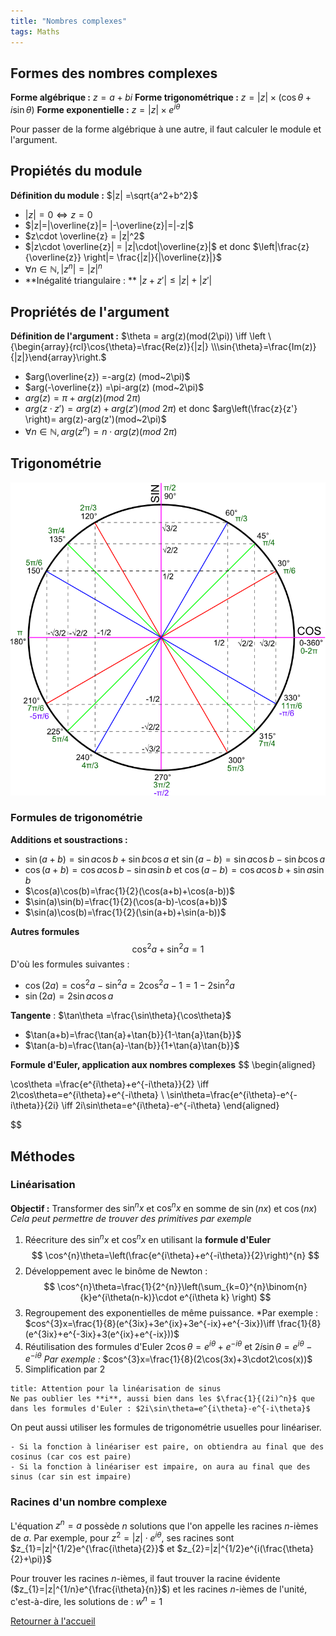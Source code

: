 ```yaml
---
title: "Nombres complexes"
tags: Maths
---
```


## Formes des nombres complexes
**Forme algébrique :** $z = a+bi$
**Forme trigonométrique :** $z= |z| \times (\cos{\theta}+i\sin{\theta})$ 
**Forme exponentielle :** $z = |z|\times e^{i\theta}$

Pour passer de la forme algébrique à une autre, il faut calculer le module et l'argument.

## Propiétés du module
**Définition du module :** $|z| =\sqrt{a^2+b^2}$ 
- $|z| = 0 \iff z=0$
- $|z|=|\overline{z}|= |-\overline{z}|=|-z|$ 
- $z\cdot \overline{z} = |z|^2$
- $|z\cdot \overline{z}| = |z|\cdot|\overline{z}|$ et donc $\left|\frac{z}{\overline{z}} \right|= \frac{|z|}{|\overline{z}|}$  
- $\forall n \in \mathbb{N}, |z^n|=|z|^{n}$  
- **Inégalité triangulaire : ** $|z+z'| \leq |z|+|z'|$    
## Propriétés de l'argument
**Définition de l'argument :** $\theta = arg(z)(mod(2\pi)) \iff \left \{\begin{array}{rcl}\cos{\theta}=\frac{Re(z)}{|z|} \\\sin{\theta}=\frac{Im(z)}{|z|}\end{array}\right.$
- $arg(\overline{z}) =-arg(z) (mod~2\pi)$
- $arg(-\overline{z}) =\pi-arg(z) (mod~2\pi)$ 
- $arg(z) =\pi+arg(z) (mod~2\pi)$
- $arg(z\cdot z')=arg(z)+arg(z')(mod~2\pi)$ et donc $arg\left(\frac{z}{z'} \right)= arg(z)-arg(z')(mod~2\pi)$  
- $\forall n \in \mathbb{N}, arg(z^{n})=n\cdot arg(z)(mod~2\pi)$

## Trigonométrie
![300](Pasted%20image%2020221021160950.png)

### Formules de trigonométrie
**Additions et soustractions :** 
- $\sin(a+b) = \sin{a}\cos{b} + \sin{b}\cos{a}$ et $\sin(a-b)=\sin{a}\cos{b}-\sin{b}\cos{a}$
- $\cos(a+b)=\cos{a}\cos{b}-\sin{a}\sin{b}$ et $\cos(a-b)=\cos{a}\cos{b}+\sin{a}\sin{b}$
- $\cos(a)\cos(b)=\frac{1}{2}(\cos(a+b)+\cos(a-b))$
- $\sin(a)\sin(b)=\frac{1}{2}(\cos(a-b)-\cos(a+b))$
- $\sin(a)\cos(b)=\frac{1}{2}(\sin(a+b)+\sin(a-b))$


**Autres formules**
$$
\cos^{2}a+ \sin^{2}a= 1
$$
D'où les formules suivantes :
- $\cos(2a)=\cos^2a-\sin^{2}a=2\cos^2a-1=1-2\sin^2a$
- $\sin(2a)=2\sin{a}\cos{a}$

**Tangente** : $\tan\theta =\frac{\sin\theta}{\cos\theta}$ 
- $\tan(a+b)=\frac{\tan{a}+\tan{b}}{1-\tan{a}\tan{b}}$
- $\tan(a-b)=\frac{\tan{a}-\tan{b}}{1+\tan{a}\tan{b}}$

**Formule d'Euler, application aux nombres complexes**
$$
\begin{aligned}

\cos\theta =\frac{e^{i\theta}+e^{-i\theta}}{2} \iff 2\cos\theta=e^{i\theta}+e^{-i\theta} \\
\sin\theta=\frac{e^{i\theta}-e^{-i\theta}}{2i} \iff 2i\sin\theta=e^{i\theta}-e^{-i\theta}
\end{aligned}

$$

## Méthodes
### Linéarisation
**Objectif :** Transformer des $\sin^{n}x$ et $\cos^{n}x$  en somme de $\sin(nx)$ et $\cos(nx)$
*Cela peut permettre de trouver des primitives par exemple*

1. Réecriture des  $\sin^{n}x$ et $\cos^{n}x$ en utilisant la **formule d'Euler**
$$
\cos^{n}\theta=\left(\frac{e^{i\theta}+e^{-i\theta}}{2}\right)^{n}
$$
2. Développement avec le binôme de Newton :
$$
\cos^{n}\theta=\frac{1}{2^{n}}\left(\sum_{k=0}^{n}\binom{n}{k}e^{i\theta(n-k)}\cdot e^{i\theta k}  \right)
$$
3. Regroupement des exponentielles de même puissance. *Par exemple : $cos^{3}x=\frac{1}{8}(e^{3ix}+3e^{ix}+3e^{-ix}+e^{-3ix})\iff \frac{1}{8}(e^{3ix}+e^{-3ix}+3(e^{ix}+e^{-ix}))$ 
4. Réutilisation des formules d'Euler $2\cos\theta=e^{i\theta}+e^{-i\theta}$ et $2i\sin\theta=e^{i\theta}-e^{-i\theta}$
   *Par exemple :* $cos^{3}x=\frac{1}{8}(2\cos(3x)+3\cdot2\cos(x))$ 
5. Simplification par 2

```ad-danger
title: Attention pour la linéarisation de sinus
Ne pas oublier les **i**, aussi bien dans les $\frac{1}{(2i)^n}$ que dans les formules d'Euler : $2i\sin\theta=e^{i\theta}-e^{-i\theta}$
```

On peut aussi utiliser les formules de trigonométrie usuelles pour linéariser.

```ad-info
- Si la fonction à linéariser est paire, on obtiendra au final que des cosinus (car cos est paire)  
- Si la fonction à linéariser est impaire, on aura au final que des sinus (car sin est impaire)
```


### Racines d'un nombre complexe
L'équation $z^{n}=a$ possède $n$ solutions que l'on appelle les racines $n$-ièmes de $a$.
Par exemple, pour $z^{2}=|z|\cdot e^{i\theta}$, ses racines sont $z_{1}=|z|^{1/2}e^{\frac{i\theta}{2}}$ et $z_{2}=|z|^{1/2}e^{i(\frac{\theta}{2}+\pi)}$  

Pour trouver les racines $n$-ièmes, il faut trouver la racine évidente ($z_{1}=|z|^{1/n}e^{\frac{i\theta}{n}}$) et les racines $n$-ièmes de l'unité, c'est-à-dire, les solutions de : $w^{n}=1$ 

[Retourner à l'accueil](_index.md)